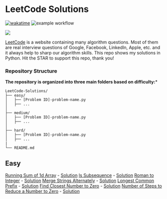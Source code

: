 # LeetCode Solutions

[![wakatime](https://wakatime.com/badge/github/Mo-Shakib/LeetCode.svg)](https://wakatime.com/badge/github/Mo-Shakib/LeetCode) ![example workflow](https://github.com/Mo-Shakib/LeetCode/actions/workflows/Readme-automation.yml/badge.svg)

<a href="https://leetcode.com/Mo-Shakib"><img src="https://leetcode.card.workers.dev/Mo-Shakib?theme=dark&font=baloo&extension=null&border=0.2"></a>

[LeetCode](https://leetcode.com/) is a website containing many algorithm questions. Most of them are real interview questions of Google, Facebook, LinkedIn, Apple, etc. and it always help to sharp our algorithm skills. This repo shows my solutions in Python. Hit the STAR to support this repo, thank you!

### Repository Structure
**The repository is organized into three main folders based on difficulty:***
```
LeetCode-Solutions/
├── easy/
│   ├── [Problem ID]-problem-name.py
│   ├── ...
│
├── medium/
│   ├── [Problem ID]-problem-name.py
│   ├── ...
│
├── hard/
│   ├── [Problem ID]-problem-name.py
│   ├── ...
|
└── README.md
```



## Easy

[Running Sum of 1d Array](https://leetcode.com/problems/running-sum-of-1d-array/description/) - [Solution](1480-running-sum-of-1-d-array.md)
[Is Subsequence](https://leetcode.com/problems/is-subsequence/description/) - [Solution](392-is-subsequence.md)
[Roman to Integer](https://leetcode.com/problems/roman-to-integer/description/) - [Solution](13-roman-to-integer.md)
[Merge Strings Alternately](https://leetcode.com/problems/merge-strings-alternately/description/) - [Solution](1768-merge-strings-alternately.md)
[Longest Common Prefix](https://leetcode.com/problems/longest-common-prefix/description/) - [Solution](14-longest-common-prefix.md)
[Find Closest Number to Zero](https://leetcode.com/problems/find-closest-number-to-zero/description/) - [Solution](2239-find-closest-number-to-zero.md)
[Number of Steps to Reduce a Number to Zero](https://leetcode.com/problems/number-of-steps-to-reduce-a-number-to-zero/description/) - [Solution](1342-number-of-steps-to-reduce-a-number-to-zero.md)